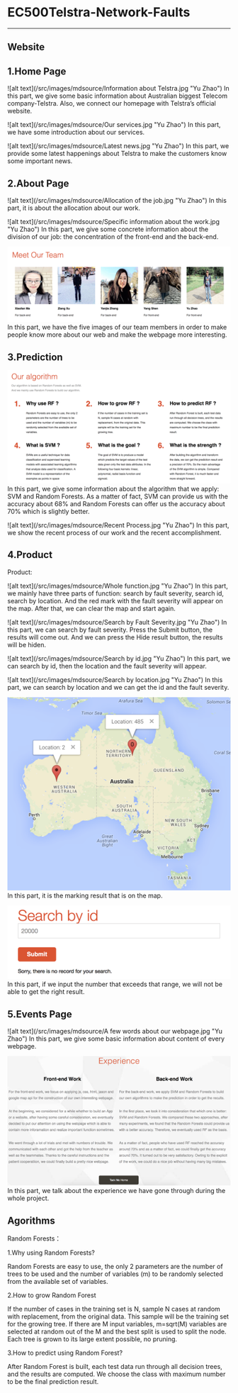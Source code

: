 # EC500Telstra-Network-Faults
--------
Website
---------
1.Home Page
---------
![alt text](/src/images/mdsource/Information about Telstra.jpg "Yu Zhao")
In this part, we give some basic information about Australian biggest Telecom company-Telstra. Also, we connect our homepage with Telstra’s official website.

![alt text](/src/images/mdsource/Our services.jpg "Yu Zhao")
In this part, we have some introduction about our services.

![alt text](/src/images/mdsource/Latest news.jpg "Yu Zhao")
In this part, we provide some latest happenings about Telstra to make the customers know some important news.

2.About Page
---------
![alt text](/src/images/mdsource/Allocation of the job.jpg "Yu Zhao")
In this part, it is about the allocation about our work.

![alt text](/src/images/mdsource/Specific information about the work.jpg "Yu Zhao")
In this part, we give some concrete information about the division of our job: the concentration of the front-end and the back-end.

![alt text](/src/images/mdsource/Images.jpg "Yu Zhao")
In this part, we have the five images of our team members in order to make people know more about our web and make the webpage more interesting.

3.Prediction
---------
![alt text](/src/images/mdsource/Algorithm.jpg "Yu Zhao")
In this part, we give some information about the algorithm that we apply: SVM and Random Forests. As a matter of fact, SVM can provide us with the accuracy about 68% and Random Forests can offer us the accuracy about 70% which is slightly better.

![alt text](/src/images/mdsource/Recent Process.jpg "Yu Zhao")
In this part, we show the recent process of our work and the recent accomplishment.

4.Product
---------
Product:

![alt text](/src/images/mdsource/Whole function.jpg "Yu Zhao")
In this part, we mainly have three parts of function: search by fault severity, search id, search by location. And the red mark with the fault severity will appear on the map. After that, we can clear the map and start again.

![alt text](/src/images/mdsource/Search by Fault Severity.jpg "Yu Zhao")
In this part, we can search by fault severity. Press the Submit button, the results will come out. And we can press the Hide result button, the results will be hiden.   

![alt text](/src/images/mdsource/Search by id.jpg "Yu Zhao")
In this part, we can search by id, then the location and the fault severity will appear. 

![alt text](/src/images/mdsource/Search by location.jpg "Yu Zhao")
In this part, we can search by location and we can get the id and the fault severity. 

![alt text](/src/images/mdsource/Result.jpg "Yu Zhao")
In this part, it is the marking result that is on the map.

![alt text](/src/images/mdsource/Error.jpg "Yu Zhao")
In this part, if we input the number that exceeds that range, we will not be able to get the right result.

5.Events Page
---------
![alt text](/src/images/mdsource/A few words about our webpage.jpg "Yu Zhao")
In this part, we give some basic information about content of every webpage.

![alt text](/src/images/mdsource/Experience.jpg "Yu Zhao")
In this part, we talk about the experience we have gone through during the whole project.

Agorithms
---------
Random Forests：

1.Why using Random Forests?

Random Forests are easy to use, the only 2 parameters are the number of trees to be used and the number of variables (m) to be randomly selected from the available set of variables.

2.How to grow Random Forest

If the number of cases in the training set is N, sample N cases at random with replacement, from the original data. This sample will be the training set for the growing tree.
If there are M input variables, m=sqrt(M) variables are selected at random out of the M and the best split is used to split the node. Each tree is grown to its large extent possible, no pruning.

3.How to predict using Random Forest?

After Random Forest is built, each test data run through all decision trees, and the results are computed. We choose the class with maximum number to be the final prediction result.